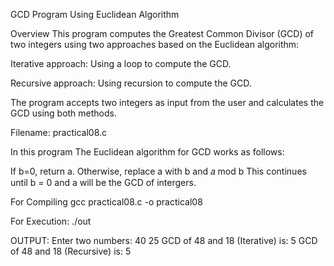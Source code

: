 GCD Program Using Euclidean Algorithm

Overview
This program computes the Greatest Common Divisor (GCD) of two integers using two approaches based on the Euclidean algorithm:

Iterative approach: Using a loop to compute the GCD.

Recursive approach: Using recursion to compute the GCD.

The program accepts two integers as input from the user and calculates the GCD using both methods.

Filename: practical08.c

In this program 
The Euclidean algorithm for GCD works as follows:

If b=0, return a.
Otherwise, replace a with b and 𝑎 mod b
This continues until b = 0 and a will be the GCD of intergers.

For Compiling
gcc practical08.c -o practical08

For Execution:
./out

OUTPUT: 
Enter two numbers: 40 25
GCD of 48 and 18 (Iterative) is: 5
GCD of 48 and 18 (Recursive) is: 5